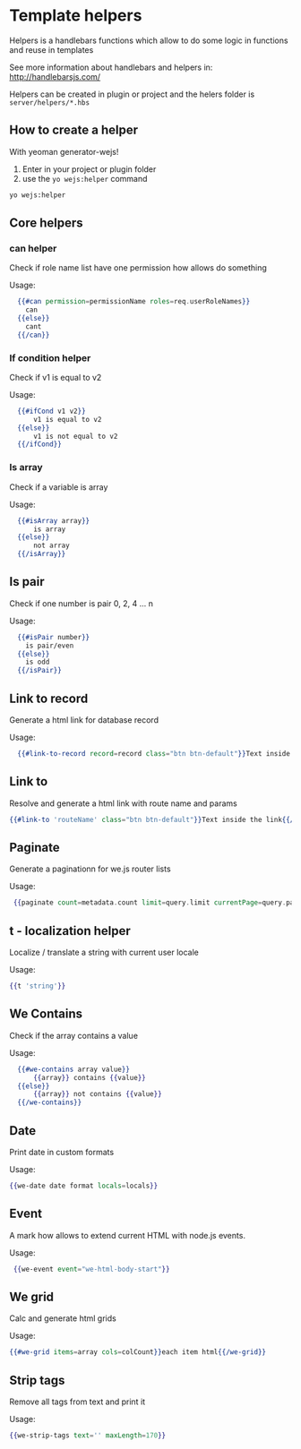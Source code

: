# Template helpers

Helpers is a handlebars functions which allow to do some logic in functions and reuse in templates

See more information about handlebars and helpers in: http://handlebarsjs.com/

Helpers can be created in plugin or project and the helers folder is `server/helpers/*.hbs`

## How to create a helper

With yeoman generator-wejs!

1. Enter in your project or plugin folder
2. use the `yo wejs:helper` command

```sh
yo wejs:helper
```

## Core helpers

### can helper

Check if role name list have one permission how allows do something

Usage:

```hbs
  {{#can permission=permissionName roles=req.userRoleNames}}
    can
  {{else}}
    cant
  {{/can}}
```

### If condition helper

Check if v1 is equal to v2

Usage:

```hbs
  {{#ifCond v1 v2}}
      v1 is equal to v2
  {{else}}
      v1 is not equal to v2
  {{/ifCond}}
```

### Is array

Check if a variable is array

Usage:

```hbs
  {{#isArray array}}
      is array
  {{else}}
      not array
  {{/isArray}}
```

## Is pair

Check if one number is pair 0, 2, 4 ... n

Usage:

```hbs
  {{#isPair number}}
    is pair/even
  {{else}}
    is odd
  {{/isPair}}
```

## Link to record

Generate a html link for database record

Usage:

```hbs
  {{#link-to-record record=record class="btn btn-default"}}Text inside the link{{/link-to-record}}
```

## Link to

Resolve and generate a html link with route name and params

```hbs
{{#link-to 'routeName' class="btn btn-default"}}Text inside the link{{/link-to}}
```

## Paginate

Generate a paginationn for we.js router lists

Usage: 

```hbs
 {{paginate count=metadata.count limit=query.limit currentPage=query.page req=req}}
```

## t - localization helper

Localize / translate a string with current user locale

Usage: 

```hbs
{{t 'string'}}
```


## We Contains

Check if the array contains a value

Usage:

```hbs
  {{#we-contains array value}}
      {{array}} contains {{value}}
  {{else}}
      {{array}} not contains {{value}}
  {{/we-contains}}
```

## Date

Print date in custom formats

Usage:

```hbs
{{we-date date format locals=locals}}
```

## Event

A mark how allows to extend current HTML with node.js events.

Usage:

```hbs
 {{we-event event="we-html-body-start"}}
```


## We grid

Calc and generate html grids

Usage:

```hbs
{{#we-grid items=array cols=colCount}}each item html{{/we-grid}}
```

## Strip tags

Remove all tags from text and print it

Usage: 

```hbs
{{we-strip-tags text='' maxLength=170}}
```
